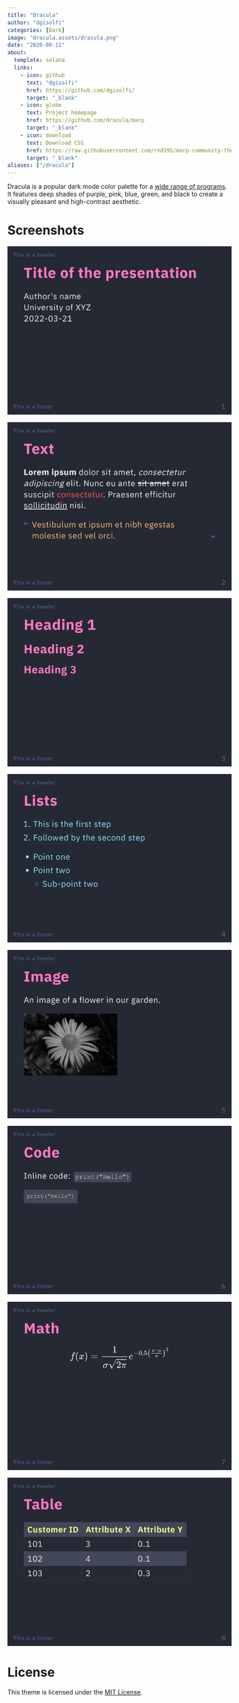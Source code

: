 ```yaml
---
title: "Dracula"
author: "dgisolfi"
categories: [Dark]
image: "dracula.assets/dracula.png"
date: "2020-08-11"
about:
  template: solana
  links:
    - icon: github
      text: "dgisolfi"
      href: https://github.com/dgisolfi/
      target: "_blank"
    - icon: globe
      text: Project homepage
      href: https://github.com/dracula/marp
      target: "_blank"
    - icon: download
      text: Download CSS
      href: https://raw.githubusercontent.com/rnd195/marp-community-themes/live/themes/dracula.css
      target: "_blank"
aliases: ["/dracula"]
---
```


Dracula is a popular dark mode color palette for a [wide range of programs](https://draculatheme.com/). It features deep shades of purple, pink, blue, green, and black to create a visually pleasant and high-contrast aesthetic.

# Screenshots

![](dracula.assets/dracula1.jpg)

![](dracula.assets/dracula2.jpg)

![](dracula.assets/dracula3.jpg)

![](dracula.assets/dracula4.jpg)

![](dracula.assets/dracula5.jpg)

![](dracula.assets/dracula6.jpg)

![](dracula.assets/dracula7.jpg)

![](dracula.assets/dracula8.jpg)

# License

This theme is licensed under the [MIT License](https://github.com/dracula/marp/blob/master/LICENSE).